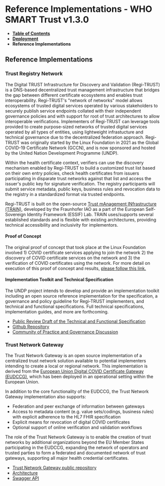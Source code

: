 # Reference Implementations - WHO SMART Trust v1.3.0

* [**Table of Contents**](toc.md)
* [**Deployment**](deployment.md)
* **Reference Implementations**

## Reference Implementations

### Trust Registry Network

The Digital TRUST Infrastructure for Discovery and Validation (Regi-TRUST) is a DNS-based decentralized trust management infrastructure that bridges the gap between different certificate ecosystems and enables trust interoperability. Regi-TRUST's "network of networks" model allows ecosystems of trusted digital services operated by various stakeholders to securely publish service endpoints collated with their independent governance policies and with support for root of trust architectures to allow interoperable verifications. Implementers of Regi-TRUST can leverage tools provided to create purpose-sized networks of trusted digital services operated by all types of entities, using lightweight infrastucture and technical governance due to the decentralized federation approach. Regi-TRUST was originally started by the Linux Foundation in 2021 as the Global COVID-19 Certificate Network (GCCN), and is now sponsored and hosted by the United Nation Development Programme (UNDP).

Within the health certificate context, verifiers can use the discovery mechanism enabled by Regi-TRUST to build a customized trust list based on their own entry policies, check health certificates from issuers participating in disparate trust networks against that list and access the issuer's public key for signature verification. The registry participants will submit service metadata, public keys, business rules and revocation data to the registry in a standardized format via trusted endpoints.

Regi-TRUST is built on the open-source [Trust mAnagement INfrastructure (TRAIN)](https://gitlab.grnet.gr/essif-lab/infrastructure/fraunhofer/train_project_summary), developed by the Fraunhofer IAO as a part of the European Self-Sovereign Identity Framework (ESSIF) Lab. TRAIN uses/supports several established standards and is flexible with existing architectures, providing technical accessibility and inclusivity for implementors.

#### Proof of Concept

The original proof of concept that took place at the Linux Foundation involved 1) COVID certificate services applying to join the network 2) the discovery of COVID certificate services on the network and 3) the verification of COVID certificates using the network. For more detail on execution of this proof of concept and results, [please follow this link.](https://www.lfph.io/2022/04/19/lfph-completes-the-proof-of-concept-of-its-gccn-trust-registry-network/)

#### Implementation Toolkit and Technical Specification

The UNDP project intends to develop and provide an implementation toolkit including an open source reference implementation for the specification, a governance and policy guideline for Regi-TRUST implementers, and technical and functional specifications. Full technical specifications, implementation guides, and more are forthcoming.

* [Public Review Draft of the Technical and Functional Specification](https://docs.google.com/document/d/1MOmhbPsVhGEULUeBhUdieYzpi6VzdPZedCAHb5aHEE0)
* [Github Repository](https://github.com/undp/Regi-TRUST)
* [Community of Practice and Governance Discussion](https://www.sparkblue.org/Regi-TRUST/)

### Trust Network Gateway

The Trust Network Gateway is an open source implementation of a centralized trust network solution available to potential implementers intending to create a local or regional network. This implementation is derived from the [European Union Digital COVID Certificate Gateway (EUDCCG)](https://github.com/ehn-dcc-development/eu-dcc-overview), which has been deployed in an operational setting within the European Union.

In addition to the core functionality of the EUDCCG, the Trust Network Gateway implementation also supports:

* Federation and peer exchange of information between gateways
* Access to metadata content (e.g. value sets/codings, business rules) with explicit adherence to the HL7 FHIR specification
* Explicit means for revocation of digital COVID certificates
* Optional support of online verification and validation workflows

The role of the Trust Network Gateway is to enable the creation of trust networks by additional organizations beyond the EU Member States participating in the EUDCCG, expanding the network of operators and trusted parties to form a federated and documented network of trust gateways, supporting all major health credential certificates.

* [Trust Network Gateway public repository](https://github.com/WorldHealthOrganization/ddcc-gateway)
* [Architecture](./trust_network_gateway_architecture.md)
* [Swagger API](openapi)

